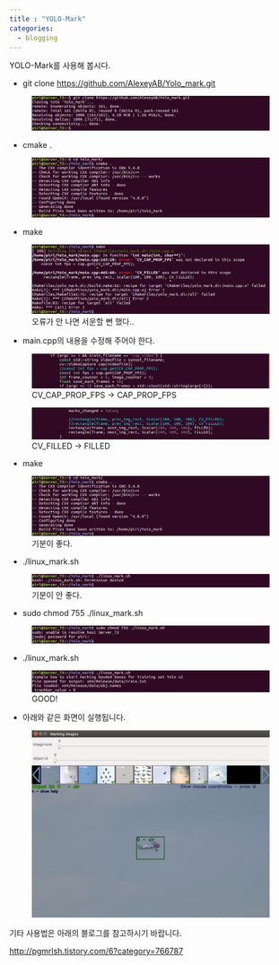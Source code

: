 ```yaml
---
title : "YOLO-Mark"
categories:
  - blogging
---
```


YOLO-Mark를 사용해 봅시다.



- git clone https://github.com/AlexeyAB/Yolo_mark.git

<figure>
  <img src="/assets/images/2018-10-13-YOLO-Mark/clone.png">
  <figcaption></figcaption>
</figure>


- cmake .

<figure>
  <img src="/assets/images/2018-10-13-YOLO-Mark/cmake.png">
  <figcaption></figcaption>
</figure>

- make

<figure>
  <img src="/assets/images/2018-10-13-YOLO-Mark/make_err.png">
  <figcaption>오류가 안 나면 서운할 뻔 했다..</figcaption>
</figure>



- main.cpp의 내용을 수정해 주어야 한다.

<figure>
  <img src="/assets/images/2018-10-13-YOLO-Mark/main_0.png">
  <figcaption>CV_CAP_PROP_FPS -> CAP_PROP_FPS</figcaption>
</figure>

<figure>
  <img src="/assets/images/2018-10-13-YOLO-Mark/main_1.png">
  <figcaption>CV_FILLED -> FILLED</figcaption>
</figure>

- make

<figure>
  <img src="/assets/images/2018-10-13-YOLO-Mark/cmake.png">
  <figcaption>기분이 좋다.</figcaption>
</figure>

- ./linux_mark.sh

<figure>
  <img src="/assets/images/2018-10-13-YOLO-Mark/permission.png">
  <figcaption>기분이 안 좋다.</figcaption>
</figure>

- sudo chmod 755 ./linux_mark.sh

<figure>
  <img src="/assets/images/2018-10-13-YOLO-Mark/chmod.png">
  <figcaption></figcaption>
</figure>

- ./linux_mark.sh

<figure>
  <img src="/assets/images/2018-10-13-YOLO-Mark/exec.png">
  <figcaption>GOOD!</figcaption>
</figure>

- 아래와 같은 화면이 실행됩니다.

<figure>
  <img src="/assets/images/2018-10-13-YOLO-Mark/run.png">
  <figcaption></figcaption>
</figure>



기타 사용법은 아래의 블로그를 참고하시기 바랍니다.

<http://pgmrlsh.tistory.com/6?category=766787>